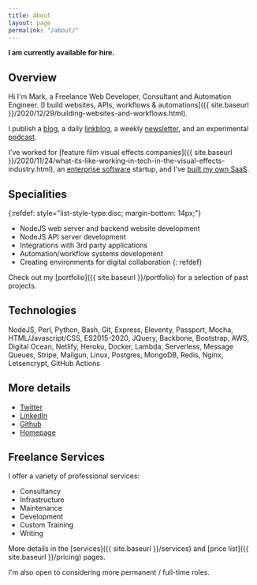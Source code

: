 ```yaml
---
title: About
layout: page
permalink: "/about/"
---
```

**I am currently available for hire.**

## Overview

Hi I'm Mark, a Freelance Web Developer, Consultant and Automation Engineer. [I build websites, APIs, workflows & automations]({{ site.baseurl }}/2020/12/29/building-websites-and-workflows.html).

I publish a [blog](https://blog.markjgsmith.com), a daily [linkblog](https://links.markjgsmith.com), a weekly [newsletter](https://markjgsmith.substack.com), and an experimental [podcast](https://podcasts.markjgsmith.com).

I've worked for [feature film visual effects companies]({{ site.baseurl }}/2020/11/24/what-its-like-working-in-tech-in-the-visual-effects-industry.html), an [enterprise software]({{site.baseurl}}/2020/11/30/what-its-like-working-for-an-enterprise-software-startup.html) startup, and I've [built my own SaaS]({{site.baseurl}}/2020/11/26/looking-back-at-linkblogdotio.html).

## Specialities

{:refdef: style="list-style-type:disc; margin-bottom: 14px;"}
- NodeJS web server and backend website development
- NodeJS API server development
- Integrations with 3rd party applications
- Automation/workflow systems development
- Creating environments for digital collaboration
{: refdef}

Check out my [portfolio]({{ site.baseurl }}/portfolio) for a selection of past projects.

## Technologies

NodeJS, Perl, Python, Bash, Git, Express, Eleventy, Passport, Mocha, HTML/Javascript/CSS, ES2015-2020, JQuery, Backbone, Bootstrap, AWS, Digital Ocean, Netlify, Heroku, Docker, Lambda, Serverless, Message Queues, Stripe, Mailgun, Linux, Postgres, MongoDB, Redis, Nginx, Letsencrypt, GitHub Actions

## More details

- [Twitter](https://twitter.com/markjgsmith)
- [LinkedIn](https://www.linkedin.com/in/markjgsmith)
- [Github](https://github.com/mjgs)
- [Homepage](https://markjgsmith.com)

## Freelance Services

I offer a variety of professional services:

- Consultancy
- Infrastructure
- Maintenance
- Development
- Custom Training
- Writing

More details in the [services]({{ site.baseurl }}/services) and [price list]({{ site.baseurl }}/pricing) pages.

I'm also open to considering more permanent / full-time roles.
